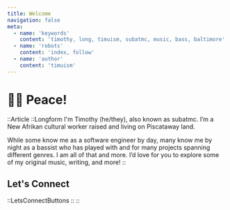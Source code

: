 ```yaml
---
title: Welcome
navigation: false
meta:
  - name: 'keywords'
    content: 'timothy, long, timuism, subatmc, music, bass, baltimore'
  - name: 'robots'
    content: 'index, follow'
  - name: 'author'
    content: 'timuism'
---
```


# 👋🏽 Peace!

::Article
  ::Longform
  I'm Timothy <span class="text-gray-600">(he/they)</span>, also known as subatmc. I’m a New Afrikan cultural worker raised and living on Piscataway land.

  While some know me as a software engineer by day, many know me by night as a bassist who has played with and for many projects spanning different genres. I am all of that and more. I’d love for you to explore some of my original music, writing, and more!
  ::

  ## Let's Connect

  ::LetsConnectButtons
  ::
::
